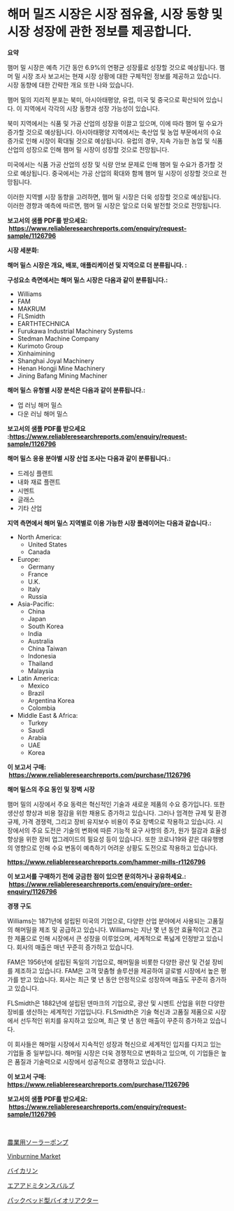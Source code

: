 <p><h1>해머 밀즈 시장은 시장 점유율, 시장 동향 및 시장 성장에 관한 정보를 제공합니다.</h1></p><p><strong>요약</strong></p>
<p><p>햄머 밀 시장은 예측 기간 동안 6.9%의 연평균 성장률로 성장할 것으로 예상됩니다. 햄머 밀 시장 조사 보고서는 현재 시장 상황에 대한 구체적인 정보를 제공하고 있습니다. 시장 동향에 대한 간략한 개요 또한 나와 있습니다.</p><p>햄머 밀의 지리적 분포는 북미, 아시아태평양, 유럽, 미국 및 중국으로 확산되어 있습니다. 이 지역에서 각각의 시장 동향과 성장 가능성이 있습니다.</p><p>북미 지역에서는 식품 및 가공 산업의 성장을 이끌고 있으며, 이에 따라 햄머 밀 수요가 증가할 것으로 예상됩니다. 아시아태평양 지역에서는 축산업 및 농업 부문에서의 수요 증가로 인해 시장이 확대될 것으로 예상됩니다. 유럽의 경우, 지속 가능한 농업 및 식품 산업의 성장으로 인해 햄머 밀 시장이 성장할 것으로 전망됩니다. </p><p>미국에서는 식품 가공 산업의 성장 및 식량 안보 문제로 인해 햄머 밀 수요가 증가할 것으로 예상됩니다. 중국에서는 가공 산업의 확대와 함께 햄머 밀 시장이 성장할 것으로 전망됩니다.</p><p>이러한 지역별 시장 동향을 고려하면, 햄머 밀 시장은 더욱 성장할 것으로 예상됩니다. 이러한 경향과 예측에 따르면, 햄머 밀 시장은 앞으로 더욱 발전할 것으로 전망됩니다.</p></p>
<p><strong>보고서의 샘플 PDF를 받으세요: &nbsp;<a href="https://www.reliableresearchreports.com/enquiry/request-sample/1126796">https://www.reliableresearchreports.com/enquiry/request-sample/1126796</a></strong></p>
<p><strong>시장 세분화:</strong></p>
<p><strong> 해머 밀스 시장은 개요, 배포, 애플리케이션 및 지역으로 더 분류됩니다. :</strong></p>
<p><strong>구성요소 측면에서는 해머 밀스 시장은 다음과 같이 분류됩니다.:</strong></p>
<p><ul><li>Williams</li><li>FAM</li><li>MAKRUM</li><li>FLSmidth</li><li>EARTHTECHNICA</li><li>Furukawa Industrial Machinery Systems</li><li>Stedman Machine Company</li><li>Kurimoto Group</li><li>Xinhaimining</li><li>Shanghai Joyal Machinery</li><li>Henan Hongji Mine Machinery</li><li>Jining Bafang Mining Machiner</li></ul></p>
<p><strong> 해머 밀스 유형별 시장 분석은 다음과 같이 분류됩니다.:</strong></p>
<p><ul><li>업 러닝 해머 밀스</li><li>다운 러닝 해머 밀스</li></ul></p>
<p><strong>보고서의 샘플 PDF를 받으세요 :<a href="https://www.reliableresearchreports.com/enquiry/request-sample/1126796">https://www.reliableresearchreports.com/enquiry/request-sample/1126796</a></strong></p>
<p><strong> 해머 밀스 응용 분야별 시장 산업 조사는 다음과 같이 분류됩니다.:</strong></p>
<p><ul><li>드레싱 플랜트</li><li>내화 재료 플랜트</li><li>시멘트</li><li>글래스</li><li>기타 산업</li></ul></p>
<p><strong>지역 측면에서 해머 밀스 지역별로 이용 가능한 시장 플레이어는 다음과 같습니다.:</strong></p>
<p><ul>
    <li>
        North America:
        <ul>
            <li>United States</li>
            <li>Canada</li>
        </ul>
    </li>
    <li>
        Europe:
        <ul>
            <li>Germany</li>
            <li>France</li>
            <li>U.K.</li>
            <li>Italy</li>
            <li>Russia</li>
        </ul>
    </li>
    <li>
        Asia-Pacific:
        <ul>
            <li>China</li>
            <li>Japan</li>
            <li>South Korea</li>
            <li>India</li>
            <li>Australia</li>
            <li>China Taiwan</li>
            <li>Indonesia</li>
            <li>Thailand</li>
            <li>Malaysia</li>
        </ul>
    </li>
    <li>
        Latin America:
        <ul>
            <li>Mexico</li>
            <li>Brazil</li>
            <li>Argentina Korea</li>
            <li>Colombia</li>
        </ul>
    </li>
    <li>
        Middle East & Africa:
        <ul>
            <li>Turkey</li>
            <li>Saudi</li>
            <li>Arabia</li>
            <li>UAE</li>
            <li>Korea</li>
        </ul>
    </li>
    </ul></p>
<p><strong>이 보고서 구매: &nbsp;<a href="https://www.reliableresearchreports.com/purchase/1126796">https://www.reliableresearchreports.com/purchase/1126796</a></strong></p>
<p><strong>해머 밀스의 주요 동인 및 장벽 시장</strong></p>
<p><p>햄머 밀의 시장에서 주요 동력은 혁신적인 기술과 새로운 제품의 수요 증가입니다. 또한 생산성 향상과 비용 절감을 위한 채용도 증가하고 있습니다. 그러나 엄격한 규제 및 환경 규제, 가격 경쟁력, 그리고 장비 유지보수 비용이 주요 장벽으로 작용하고 있습니다. 시장에서의 주요 도전은 기술의 변화에 따른 기능적 요구 사항의 증가, 원가 절감과 효율성 향상을 위한 장비 업그레이드의 필요성 등이 있습니다. 또한 코로나19와 같은 대유행병의 영향으로 인해 수요 변동이 예측하기 어려운 상황도 도전으로 작용하고 있습니다.</p></p>
<p><strong><a href="https://www.reliableresearchreports.com/hammer-mills-r1126796">https://www.reliableresearchreports.com/hammer-mills-r1126796</a></strong></p>
<p><strong>이 보고서를 구매하기 전에 궁금한 점이 있으면 문의하거나 공유하세요.: &nbsp;<a href="https://www.reliableresearchreports.com/enquiry/pre-order-enquiry/1126796">https://www.reliableresearchreports.com/enquiry/pre-order-enquiry/1126796</a></strong></p>
<p><strong>경쟁 구도</strong></p>
<p><p>Williams는 1871년에 설립된 미국의 기업으로, 다양한 산업 분야에서 사용되는 고품질의 해머밀을 제조 및 공급하고 있습니다. Williams는 지난 몇 년 동안 효율적이고 견고한 제품으로 인해 시장에서 큰 성장을 이루었으며, 세계적으로 폭넓게 인정받고 있습니다. 회사의 매출은 매년 꾸준히 증가하고 있습니다.</p><p>FAM은 1956년에 설립된 독일의 기업으로, 해머밀을 비롯한 다양한 광산 및 건설 장비를 제조하고 있습니다. FAM은 고객 맞춤형 솔루션을 제공하여 글로벌 시장에서 높은 평가를 받고 있습니다. 회사는 최근 몇 년 동안 안정적으로 성장하며 매출도 꾸준히 증가하고 있습니다.</p><p>FLSmidth은 1882년에 설립된 덴마크의 기업으로, 광산 및 시멘트 산업을 위한 다양한 장비를 생산하는 세계적인 기업입니다. FLSmidth은 기술 혁신과 고품질 제품으로 시장에서 선두적인 위치를 유지하고 있으며, 최근 몇 년 동안 매출이 꾸준히 증가하고 있습니다.</p><p>이 회사들은 해머밀 시장에서 지속적인 성장과 혁신으로 세계적인 입지를 다지고 있는 기업들 중 일부입니다. 해머밀 시장은 더욱 경쟁적으로 변화하고 있으며, 이 기업들은 높은 품질과 기술력으로 시장에서 성공적으로 경쟁하고 있습니다.</p></p>
<p><strong>이 보고서 구매: &nbsp; <a href="https://www.reliableresearchreports.com/purchase/1126796">https://www.reliableresearchreports.com/purchase/1126796</a></strong></p>
<p><strong>보고서의 샘플 PDF를 받으세요: &nbsp;<a href="https://www.reliableresearchreports.com/enquiry/request-sample/1126796">https://www.reliableresearchreports.com/enquiry/request-sample/1126796</a></strong><strong></strong></p>
<p>&nbsp;</p>
<p><p><a href="https://medium.com/@keithpiper1905/%E8%BE%B2%E6%A5%AD%E7%94%A8%E3%82%BD%E3%83%BC%E3%83%A9%E3%83%BC%E3%83%9D%E3%83%B3%E3%83%97%E3%81%AE%E5%B8%82%E5%A0%B4%E8%AA%BF%E6%9F%BB%E3%83%AC%E3%83%9D%E3%83%BC%E3%83%88-%E3%81%9D%E3%81%AE%E6%AD%B4%E5%8F%B2%E3%81%8A%E3%82%88%E3%81%B32031%E5%B9%B4%E3%81%BE%E3%81%A7%E3%81%AE%E4%BA%88%E6%B8%AC-68c4c690c88e">農業用ソーラーポンプ</a></p><p><a href="https://www.linkedin.com/pulse/vinburnine-market-size-growth-outlook-from-2024-2031-projecting-ala7c?trackingId=2PVeF%2B3VnD%2BANbUQwhGEYA%3D%3D">Vinburnine Market</a></p><p><a href="https://medium.com/@zulu.dawn/%E3%83%90%E3%82%A4%E3%82%AB%E3%83%AA%E3%83%B3%E5%B8%82%E5%A0%B4-%E7%AB%B6%E4%BA%89%E5%88%86%E6%9E%90-%E5%B8%82%E5%A0%B4%E3%83%88%E3%83%AC%E3%83%B3%E3%83%89-2031%E5%B9%B4%E3%81%BE%E3%81%A7%E3%81%AE%E4%BA%88%E6%B8%AC-58e179e10032">バイカリン</a></p><p><a href="https://github.com/xnljig2898992/Market-Research-Report-List-1/blob/main/883146826574.md">エアアドミタンスバルブ</a></p><p><a href="https://github.com/ReyesKohler20231/Market-Research-Report-List-1/blob/main/779161426573.md">パックベッド型バイオリアクター</a></p></p>